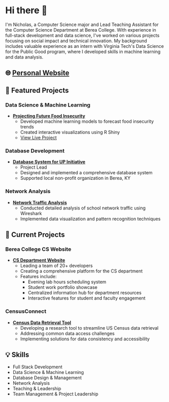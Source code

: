 # Hi there 👋 

I'm Nicholas, a Computer Science major and Lead Teaching Assistant for the Computer Science Department at Berea College. With experience in full-stack development and data science, I've worked on various projects focusing on social impact and technical innovation. My background includes valuable experience as an intern with Virginia Tech's Data Science for the Public Good program, where I developed skills in machine learning and data analysis.

## 🌐 [Personal Website](https://nicholastreyhamilton.me)

## 🚀 Featured Projects

### Data Science & Machine Learning
- **[Projecting Future Food Insecurity](https://github.com/hamiltonnBC/VTDSPG24ProjectingFoodInsecurity.git)**
  - Developed machine learning models to forecast food insecurity trends
  - Created interactive visualizations using R Shiny
  - [View Live Project](https://virginiatechdatascienceforthepublicgood2024foodinsecurity.shinyapps.io/VTDSPGPFI/)

### Database Development
- **[Database System for UP Initiative](https://github.com/2024-databases-bereacollege/client-project-up-unhoused-persons-initiative-team.git)**
  - Project Lead
  - Designed and implemented a comprehensive database system
  - Supported local non-profit organization in Berea, KY

### Network Analysis
- **[Network Traffic Analysis](https://github.com/hamiltonnBC/NetworkTrafficAnalysis_BC)**
  - Conducted detailed analysis of school network traffic using Wireshark
  - Implemented data visualization and pattern recognition techniques

## 🔨 Current Projects

### Berea College CS Website
- **[CS Department Website](https://github.com/BC-CS-Website-Team/CS_TA_Website)**
  - Leading a team of 20+ developers
  - Creating a comprehensive platform for the CS department
  - Features include:
    - Evening lab hours scheduling system
    - Student work portfolio showcase
    - Centralized information hub for department resources
    - Interactive features for student and faculty engagement

### CensusConnect
- **[Census Data Retrieval Tool](https://github.com/hamiltonnBC/CensusConnect.git)**
  - Developing a research tool to streamline US Census data retrieval
  - Addressing common data access challenges
  - Implementing solutions for data consistency and accessibility

## 💡 Skills
- Full Stack Development
- Data Science & Machine Learning
- Database Design & Management
- Network Analysis
- Teaching & Leadership
- Team Management & Project Leadership







<!--
**hamiltonnBC/hamiltonnBC** is a ✨ _special_ ✨ repository because its `README.md` (this file) appears on your GitHub profile.

Here are some ideas to get you started:

- 🔭 I’m currently working on ...
- 🌱 I’m currently learning ...
- 👯 I’m looking to collaborate on ...
- 🤔 I’m looking for help with ...
- 💬 Ask me about ...
- 📫 How to reach me: ...
- 😄 Pronouns: ...
- ⚡ Fun fact: ...

### Hi there 👋 
## [Personal website](https://nicholastreyhamilton.me)
## Outside Projects - [Database System for UP initiative Non-Profit](https://github.com/2024-databases-bereacollege/client-project-up-unhoused-persons-initiative-team.git) - Project Lead. Created a database system for a local non-profit in Berea KY.
-->
